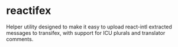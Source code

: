 # reactifex
Helper utility designed to make it easy to upload react-intl extracted messages to transifex, with support for ICU plurals and translator comments.
